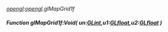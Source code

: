 _[opengl](../../modules/opengl/opengl-module.md):[opengl](../../modules/opengl/opengl-module.md).glMapGrid1f_
##### Function glMapGrid1f:Void( un:[GLint](../../modules/opengl/opengl-glint.md),u1:[GLfloat](../../modules/opengl/opengl-glfloat.md),u2:[GLfloat](../../modules/opengl/opengl-glfloat.md) )
